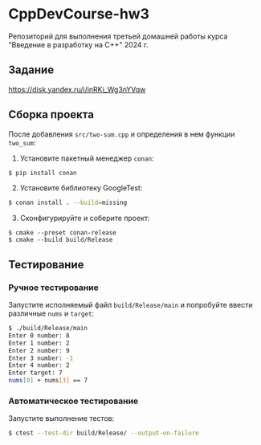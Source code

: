 # CppDevCourse-hw3

Репозиторий для выполнения третьей домашней работы
курса "Введение в разработку на С++" 2024 г.

## Задание

https://disk.yandex.ru/i/inRKi_Wg3nYVqw

## Сборка проекта

После добавления `src/two-sum.cpp` и определения в нем функции `two_sum`:

1. Установите пакетный менеджер `conan`:
```bash
$ pip install conan
```

2. Установите библиотеку GoogleTest:
```bash
$ conan install . --build=missing
```

3. Сконфигурируйте и соберите проект:
```
$ cmake --preset conan-release
$ cmake --build build/Release
```

## Тестирование

### Ручное тестирование

Запустите исполняемый файл `build/Release/main` и попробуйте ввести
различные `nums` и `target`:
```bash
$ ./build/Release/main
Enter 0 number: 8
Enter 1 number: 2
Enter 2 number: 9
Enter 3 number: -1
Enter 4 number: 2
Enter target: 7
nums[0] + nums[3] == 7
```

### Автоматическое тестирование

Запустите выполнение тестов:
```bash
$ ctest --test-dir build/Release/ --output-on-failure
```
